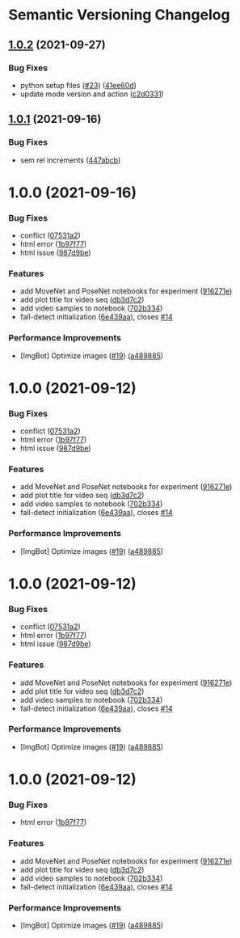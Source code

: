 # Semantic Versioning Changelog

## [1.0.2](https://github.com/bhavikapanara/fall-detection/compare/v1.0.1...v1.0.2) (2021-09-27)


### Bug Fixes

* python setup files ([#23](https://github.com/bhavikapanara/fall-detection/issues/23)) ([41ee60d](https://github.com/bhavikapanara/fall-detection/commit/41ee60de73ecb6b3dc1d05753f806c14a0af4a41))
* update mode version and action ([c2d0331](https://github.com/bhavikapanara/fall-detection/commit/c2d03314e5e9f4a4dc2095ac1eb5e26b7769856e))

## [1.0.1](https://github.com/bhavikapanara/fall-detection/compare/v1.0.0...v1.0.1) (2021-09-16)


### Bug Fixes

* sem rel increments ([447abcb](https://github.com/bhavikapanara/fall-detection/commit/447abcb6cffd35cbd4495a4a761dc6871c62b185))

# 1.0.0 (2021-09-16)


### Bug Fixes

* conflict ([07531a2](https://github.com/bhavikapanara/fall-detection/commit/07531a2ba43cc0e4b4f09b97a6f5ee67c09a7252))
* html error ([1b97f77](https://github.com/bhavikapanara/fall-detection/commit/1b97f77c1093bcb1f45f6a721aa2e19f3dd33d10))
* html issue ([987d9be](https://github.com/bhavikapanara/fall-detection/commit/987d9bea4a3176dc99bdf2c9300f699852d954af))


### Features

* add MoveNet and PoseNet notebooks for experiment ([916271e](https://github.com/bhavikapanara/fall-detection/commit/916271eb3eef553af326bbefaa0230e5a033ec61))
* add plot title for video seq ([db3d7c2](https://github.com/bhavikapanara/fall-detection/commit/db3d7c2d865dea935a5038e86e454783b50dbab2))
* add video samples to notebook ([702b334](https://github.com/bhavikapanara/fall-detection/commit/702b3347aeebf625e540061146f3ce2d9c88577e))
* fall-detect initialization ([6e439aa](https://github.com/bhavikapanara/fall-detection/commit/6e439aa37c4d4bf10f3b5020dccdf9193759bbd2)), closes [#14](https://github.com/bhavikapanara/fall-detection/issues/14)


### Performance Improvements

* [ImgBot] Optimize images ([#19](https://github.com/bhavikapanara/fall-detection/issues/19)) ([a489885](https://github.com/bhavikapanara/fall-detection/commit/a4898853e94e0c3d874e2301a9d6507c84f26c00))

# 1.0.0 (2021-09-12)


### Bug Fixes

* conflict ([07531a2](https://github.com/bhavikapanara/fall-detection/commit/07531a2ba43cc0e4b4f09b97a6f5ee67c09a7252))
* html error ([1b97f77](https://github.com/bhavikapanara/fall-detection/commit/1b97f77c1093bcb1f45f6a721aa2e19f3dd33d10))
* html issue ([987d9be](https://github.com/bhavikapanara/fall-detection/commit/987d9bea4a3176dc99bdf2c9300f699852d954af))


### Features

* add MoveNet and PoseNet notebooks for experiment ([916271e](https://github.com/bhavikapanara/fall-detection/commit/916271eb3eef553af326bbefaa0230e5a033ec61))
* add plot title for video seq ([db3d7c2](https://github.com/bhavikapanara/fall-detection/commit/db3d7c2d865dea935a5038e86e454783b50dbab2))
* add video samples to notebook ([702b334](https://github.com/bhavikapanara/fall-detection/commit/702b3347aeebf625e540061146f3ce2d9c88577e))
* fall-detect initialization ([6e439aa](https://github.com/bhavikapanara/fall-detection/commit/6e439aa37c4d4bf10f3b5020dccdf9193759bbd2)), closes [#14](https://github.com/bhavikapanara/fall-detection/issues/14)


### Performance Improvements

* [ImgBot] Optimize images ([#19](https://github.com/bhavikapanara/fall-detection/issues/19)) ([a489885](https://github.com/bhavikapanara/fall-detection/commit/a4898853e94e0c3d874e2301a9d6507c84f26c00))

# 1.0.0 (2021-09-12)


### Bug Fixes

* conflict ([07531a2](https://github.com/bhavikapanara/fall-detection/commit/07531a2ba43cc0e4b4f09b97a6f5ee67c09a7252))
* html error ([1b97f77](https://github.com/bhavikapanara/fall-detection/commit/1b97f77c1093bcb1f45f6a721aa2e19f3dd33d10))
* html issue ([987d9be](https://github.com/bhavikapanara/fall-detection/commit/987d9bea4a3176dc99bdf2c9300f699852d954af))


### Features

* add MoveNet and PoseNet notebooks for experiment ([916271e](https://github.com/bhavikapanara/fall-detection/commit/916271eb3eef553af326bbefaa0230e5a033ec61))
* add plot title for video seq ([db3d7c2](https://github.com/bhavikapanara/fall-detection/commit/db3d7c2d865dea935a5038e86e454783b50dbab2))
* add video samples to notebook ([702b334](https://github.com/bhavikapanara/fall-detection/commit/702b3347aeebf625e540061146f3ce2d9c88577e))
* fall-detect initialization ([6e439aa](https://github.com/bhavikapanara/fall-detection/commit/6e439aa37c4d4bf10f3b5020dccdf9193759bbd2)), closes [#14](https://github.com/bhavikapanara/fall-detection/issues/14)


### Performance Improvements

* [ImgBot] Optimize images ([#19](https://github.com/bhavikapanara/fall-detection/issues/19)) ([a489885](https://github.com/bhavikapanara/fall-detection/commit/a4898853e94e0c3d874e2301a9d6507c84f26c00))

# 1.0.0 (2021-09-12)


### Bug Fixes

* html error ([1b97f77](https://github.com/bhavikapanara/fall-detection/commit/1b97f77c1093bcb1f45f6a721aa2e19f3dd33d10))


### Features

* add MoveNet and PoseNet notebooks for experiment ([916271e](https://github.com/bhavikapanara/fall-detection/commit/916271eb3eef553af326bbefaa0230e5a033ec61))
* add plot title for video seq ([db3d7c2](https://github.com/bhavikapanara/fall-detection/commit/db3d7c2d865dea935a5038e86e454783b50dbab2))
* add video samples to notebook ([702b334](https://github.com/bhavikapanara/fall-detection/commit/702b3347aeebf625e540061146f3ce2d9c88577e))
* fall-detect initialization ([6e439aa](https://github.com/bhavikapanara/fall-detection/commit/6e439aa37c4d4bf10f3b5020dccdf9193759bbd2)), closes [#14](https://github.com/bhavikapanara/fall-detection/issues/14)


### Performance Improvements

* [ImgBot] Optimize images ([#19](https://github.com/bhavikapanara/fall-detection/issues/19)) ([a489885](https://github.com/bhavikapanara/fall-detection/commit/a4898853e94e0c3d874e2301a9d6507c84f26c00))

